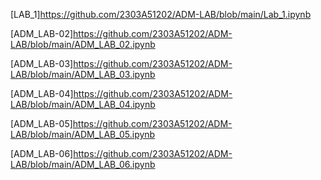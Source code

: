 [LAB_1]https://github.com/2303A51202/ADM-LAB/blob/main/Lab_1.ipynb

[ADM_LAB-02]https://github.com/2303A51202/ADM-LAB/blob/main/ADM_LAB_02.ipynb

[ADM_LAB-03]https://github.com/2303A51202/ADM-LAB/blob/main/ADM_LAB_03.ipynb

[ADM_LAB-04]https://github.com/2303A51202/ADM-LAB/blob/main/ADM_LAB_04.ipynb

[ADM_LAB-05]https://github.com/2303A51202/ADM-LAB/blob/main/ADM_LAB_05.ipynb

[ADM_LAB-06]https://github.com/2303A51202/ADM-LAB/blob/main/ADM_LAB_06.ipynb
